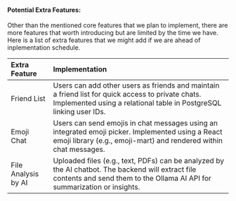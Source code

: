 #### **Potential Extra Features:**

Other than the mentioned core features that we plan to implement, there are more features that worth introducing but are limited by the time we have. Here is a list of extra features that we might add if we are ahead of inplementation schedule.

| Extra Feature | Implementation |
| :------- | :------ |
| Friend List | Users can add other users as friends and maintain a friend list for quick access to private chats. Implemented using a relational table in PostgreSQL linking user IDs. |
| Emoji Chat | Users can send emojis in chat messages using an integrated emoji picker. Implemented using a React emoji library (e.g., emoji-mart) and rendered within chat messages. |
| File Analysis by AI | Uploaded files (e.g., text, PDFs) can be analyzed by the AI chatbot. The backend will extract file contents and send them to the Ollama AI API for summarization or insights. |
